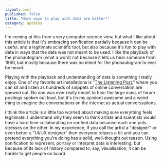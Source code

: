 ```yaml
---
layout: post
published: false
title: "More ways to play with data are better!"
category: updates
---
```


I'm coming at this from a very computer science view, but what I like about this article is that it's embracing sonification partially because it can be useful, and a legitimate scientific tool, but also because it's fun to play with data in ways that the data was not meant to be used. I like the playback of the phonautogram (what a word) not because it lets us hear someone from 1860, but mostly because there was no intent for the phonautogram to ever be heard.

Playing with the playback and understanding of data is something I really enjoy. One of my favorite art installations is "[The Listening Post](http://modes.io/listening-post-ten-years-on/)," where you can sit and listen as hundreds of snippets of online conversation are spewed out. No one was ever really meant to hear the large mass of forum postings spoken out loud, but it's (in my opinion) awesome and a weird thing to imagine the conversations on the internet as actual converssations.

I think the article is a little too worried about making sure everything feels legitimate. I understand why they seem to think artists and scientists would have a hard time collaborating on sonfied data because each one puts stresses on the other. In my experience, if you call the artist a "designer" or even better a "UI/UX designer" then everyone relaxes a bit and you can pretend everything you're doing has a solid, well-thought out reason. Using sonification to represent, portray or interpret data is interesting, but because of its lack of history compared to, say, visualisation, it can be harder to get people on board. 

